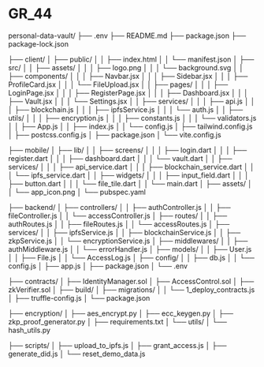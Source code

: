 
# GR_44

personal-data-vault/
├── .env
├── README.md
├── package.json
├── package-lock.json

├── client/
│   ├── public/
│   │   ├── index.html
│   │   └── manifest.json
│   ├── src/
│   │   ├── assets/
│   │   │   ├── logo.png
│   │   │   └── background.svg
│   │   ├── components/
│   │   │   ├── Navbar.jsx
│   │   │   ├── Sidebar.jsx
│   │   │   ├── ProfileCard.jsx
│   │   │   └── FileUpload.jsx
│   │   ├── pages/
│   │   │   ├── LoginPage.jsx
│   │   │   ├── RegisterPage.jsx
│   │   │   ├── Dashboard.jsx
│   │   │   ├── Vault.jsx
│   │   │   └── Settings.jsx
│   │   ├── services/
│   │   │   ├── api.js
│   │   │   ├── blockchain.js
│   │   │   ├── ipfsService.js
│   │   │   └── auth.js
│   │   ├── utils/
│   │   │   ├── encryption.js
│   │   │   ├── constants.js
│   │   │   └── validators.js
│   │   ├── App.js
│   │   ├── index.js
│   │   └── config.js
│   ├── tailwind.config.js
│   ├── postcss.config.js
│   ├── package.json
│   └── vite.config.js

├── mobile/
│   ├── lib/
│   │   ├── screens/
│   │   │   ├── login.dart
│   │   │   ├── register.dart
│   │   │   ├── dashboard.dart
│   │   │   └── vault.dart
│   │   ├── services/
│   │   │   ├── api_service.dart
│   │   │   ├── blockchain_service.dart
│   │   │   └── ipfs_service.dart
│   │   ├── widgets/
│   │   │   ├── input_field.dart
│   │   │   ├── button.dart
│   │   │   └── file_tile.dart
│   │   └── main.dart
│   ├── assets/
│   │   └── app_icon.png
│   └── pubspec.yaml

├── backend/
│   ├── controllers/
│   │   ├── authController.js
│   │   ├── fileController.js
│   │   └── accessController.js
│   ├── routes/
│   │   ├── authRoutes.js
│   │   ├── fileRoutes.js
│   │   └── accessRoutes.js
│   ├── services/
│   │   ├── ipfsService.js
│   │   ├── blockchainService.js
│   │   ├── zkpService.js
│   │   └── encryptionService.js
│   ├── middlewares/
│   │   ├── authMiddleware.js
│   │   └── errorHandler.js
│   ├── models/
│   │   ├── User.js
│   │   ├── File.js
│   │   └── AccessLog.js
│   ├── config/
│   │   ├── db.js
│   │   └── config.js
│   ├── app.js
│   ├── package.json
│   └── .env

├── contracts/
│   ├── IdentityManager.sol
│   ├── AccessControl.sol
│   ├── zkVerifier.sol
│   ├── build/
│   ├── migrations/
│   │   └── 1_deploy_contracts.js
│   ├── truffle-config.js
│   └── package.json

├── encryption/
│   ├── aes_encrypt.py
│   ├── ecc_keygen.py
│   ├── zkp_proof_generator.py
│   ├── requirements.txt
│   └── utils/
│       └── hash_utils.py

├── scripts/
│   ├── upload_to_ipfs.js
│   ├── grant_access.js
│   ├── generate_did.js
│   └── reset_demo_data.js